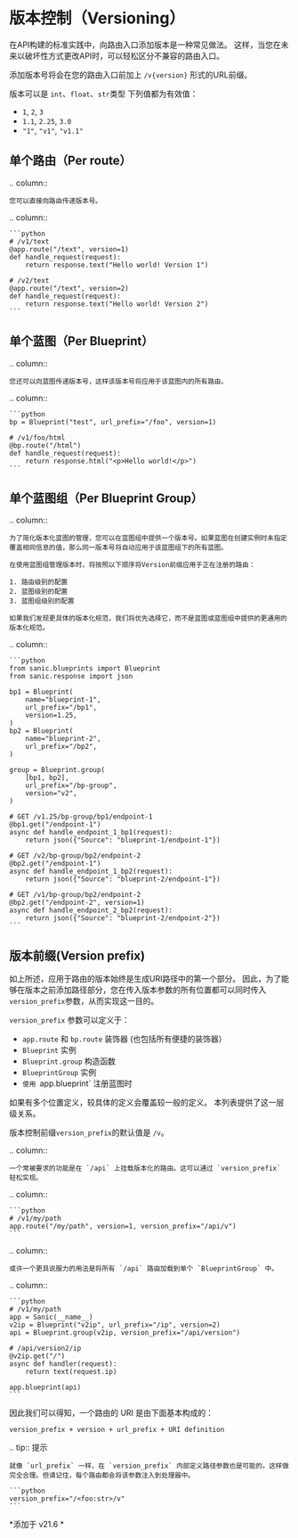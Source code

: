 # 版本控制（Versioning）

在API构建的标准实践中，向路由入口添加版本是一种常见做法。 这样，当您在未来以破坏性方式更改API时，可以轻松区分不兼容的路由入口。

添加版本号将会在您的路由入口前加上 `/v{version}` 形式的URL前缀。

版本可以是 `int`、`float`、`str`类型 下列值都为有效值：

- `1`, `2`, `3`
- `1.1`, `2.25`, `3.0`
- `"1"`, `"v1"`, `"v1.1"`

## 单个路由（Per route）

.. column::

```
您可以直接向路由传递版本号。
```

.. column::

````
```python
# /v1/text
@app.route("/text", version=1)
def handle_request(request):
    return response.text("Hello world! Version 1")

# /v2/text
@app.route("/text", version=2)
def handle_request(request):
    return response.text("Hello world! Version 2")
```
````

## 单个蓝图（Per Blueprint）

.. column::

```
您还可以向蓝图传递版本号，这样该版本号将应用于该蓝图内的所有路由。
```

.. column::

````
```python
bp = Blueprint("test", url_prefix="/foo", version=1)

# /v1/foo/html
@bp.route("/html")
def handle_request(request):
    return response.html("<p>Hello world!</p>")
```
````

## 单个蓝图组（Per Blueprint Group）

.. column::

```
为了简化版本化蓝图的管理，您可以在蓝图组中提供一个版本号。如果蓝图在创建实例时未指定覆盖相同信息的值，那么同一版本号将自动应用于该蓝图组下的所有蓝图。

在使用蓝图组管理版本时，将按照以下顺序将Version前缀应用于正在注册的路由：

1. 路由级别的配置
2. 蓝图级别的配置
3. 蓝图组级别的配置

如果我们发现更具体的版本化规范，我们将优先选择它，而不是蓝图或蓝图组中提供的更通用的版本化规范。
```

.. column::

````
```python
from sanic.blueprints import Blueprint
from sanic.response import json

bp1 = Blueprint(
    name="blueprint-1",
    url_prefix="/bp1",
    version=1.25,
)
bp2 = Blueprint(
    name="blueprint-2",
    url_prefix="/bp2",
)

group = Blueprint.group(
    [bp1, bp2],
    url_prefix="/bp-group",
    version="v2",
)

# GET /v1.25/bp-group/bp1/endpoint-1
@bp1.get("/endpoint-1")
async def handle_endpoint_1_bp1(request):
    return json({"Source": "blueprint-1/endpoint-1"})

# GET /v2/bp-group/bp2/endpoint-2
@bp2.get("/endpoint-1")
async def handle_endpoint_1_bp2(request):
    return json({"Source": "blueprint-2/endpoint-1"})

# GET /v1/bp-group/bp2/endpoint-2
@bp2.get("/endpoint-2", version=1)
async def handle_endpoint_2_bp2(request):
    return json({"Source": "blueprint-2/endpoint-2"})
```
````

## 版本前缀(Version prefix)

如上所述，应用于路由的版本始终是生成URI路径中的第一个部分。 因此，为了能够在版本之前添加路径部分，您在传入版本参数的所有位置都可以同时传入`version_prefix`参数，从而实现这一目的。

`version_prefix` 参数可以定义于：

- `app.route` 和 `bp.route` 装饰器 (也包括所有便捷的装饰器）
- `Blueprint` 实例
- `Blueprint.group`  构造函数
- `BlueprintGroup` 实例
- `使用 `app.blueprint\` 注册蓝图时

如果有多个位置定义，较具体的定义会覆盖较一般的定义。 本列表提供了这一层级关系。

版本控制前缀`version_prefix`的默认值是 `/v`。

.. column::

```
一个常被要求的功能是在 `/api` 上挂载版本化的路由。这可以通过 `version_prefix` 轻松实现。
```

.. column::

````
```python
# /v1/my/path
app.route("/my/path", version=1, version_prefix="/api/v")
```
````

.. column::

```
或许一个更具说服力的用法是将所有 `/api` 路由加载到单个 `BlueprintGroup` 中。
```

.. column::

````
```python
# /v1/my/path
app = Sanic(__name__)
v2ip = Blueprint("v2ip", url_prefix="/ip", version=2)
api = Blueprint.group(v2ip, version_prefix="/api/version")

# /api/version2/ip
@v2ip.get("/")
async def handler(request):
    return text(request.ip)

app.blueprint(api)
```
````

因此我们可以得知，一个路由的 URI 是由下面基本构成的：

```
version_prefix + version + url_prefix + URI definition
```

.. tip:: 提示

````
就像 `url_prefix` 一样，在 `version_prefix` 内部定义路径参数也是可能的。这样做完全合理。但请记住，每个路由都会将该参数注入到处理器中。

```python
version_prefix="/<foo:str>/v"
```
````

\*添加于 v21.6 \*
